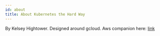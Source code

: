```yaml
---
id: about
title: About Kubernetes the Hard Way
---
```


By Kelsey Hightower. Designed around gcloud. Aws companion here: [link](https://github.com/slawekzachcial/kubernetes-the-hard-way-aws)